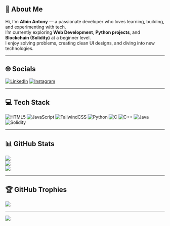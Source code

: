 ## 👋 About Me

Hi, I'm **Albin Antony** — a passionate developer who loves learning, building, and experimenting with tech.  
I’m currently exploring **Web Development**, **Python projects**, and **Blockchain (Solidity)** at a beginner level.  
I enjoy solving problems, creating clean UI designs, and diving into new technologies.

---

## 🌐 Socials
[![LinkedIn](https://img.shields.io/badge/LinkedIn-%230077B5.svg?logo=linkedin&logoColor=white)](https://linkedin.com/in/YOUR-LINKEDIN)  [![Instagram](https://img.shields.io/badge/Instagram-%23E4405F.svg?logo=Instagram&logoColor=white)](https://instagram.com/YOUR-INSTAGRAM)

---

## 💻 Tech Stack
![HTML5](https://img.shields.io/badge/html5-%23E34F26.svg?style=for-the-badge&logo=html5&logoColor=white)  ![JavaScript](https://img.shields.io/badge/javascript-%23323330.svg?style=for-the-badge&logo=javascript&logoColor=%23F7DF1E)  ![TailwindCSS](https://img.shields.io/badge/tailwindcss-%2338B2AC.svg?style=for-the-badge&logo=tailwind-css&logoColor=white)  ![Python](https://img.shields.io/badge/python-%233776AB.svg?style=for-the-badge&logo=python&logoColor=white)  ![C](https://img.shields.io/badge/c-%2300599C.svg?style=for-the-badge&logo=c&logoColor=white)  ![C++](https://img.shields.io/badge/c++-%2300599C.svg?style=for-the-badge&logo=c%2B%2B&logoColor=white)  ![Java](https://img.shields.io/badge/java-%23ED8B00.svg?style=for-the-badge&logo=openjdk&logoColor=white)  ![Solidity](https://img.shields.io/badge/solidity-%23363636.svg?style=for-the-badge&logo=solidity&logoColor=white)

---

## 📊 GitHub Stats
![](https://github-readme-stats.vercel.app/api?username=albinea&theme=highcontrast&hide_border=false&include_all_commits=true&count_private=true)  
![](https://nirzak-streak-stats.vercel.app/?user=albinea&theme=highcontrast&hide_border=false)  
![](https://github-readme-stats.vercel.app/api/top-langs/?username=albinea&theme=highcontrast&hide_border=false&layout=compact)

---

## 🏆 GitHub Trophies
![](https://github-profile-trophy.vercel.app/?username=albinea&theme=radical&no-frame=true&no-bg=false&margin-w=4)

---

[![](https://visitcount.itsvg.in/api?id=albinea&icon=2&color=0)](https://visitcount.itsvg.in)

